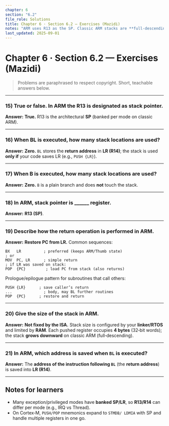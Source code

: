 ```yaml
---
chapter: 6
section: "6.2"
file_role: Solutions
title: Chapter 6 · Section 6.2 — Exercises (Mazidi)
notes: "ARM uses R13 as the SP. Classic ARM stacks are **full‑descending** (push: pre‑decrement SP, store; pop: load, post‑increment). `BL` writes the return address to **LR (R14)** — it does **not** touch the stack unless your code saves LR."
last_updated: 2025-09-01
---
```



# Chapter 6 · Section 6.2 — Exercises (Mazidi)

> Problems are paraphrased to respect copyright. Short, teachable answers below.

---

### 15) True or false. In ARM the **R13** is designated as stack pointer.
**Answer:** **True.** R13 is the architectural **SP** (banked per mode on classic ARM).

---

### 16) When **BL** is executed, how many **stack locations** are used?
**Answer:** **Zero.** `BL` stores the **return address** in **LR (R14)**; the stack is used **only if** your code saves LR (e.g., `PUSH {LR}`).

---

### 17) When **B** is executed, how many **stack locations** are used?
**Answer:** **Zero.** `B` is a plain branch and does **not** touch the stack.

---

### 18) In ARM, stack pointer is ______ register.
**Answer:** **R13 (SP)**.

---

### 19) Describe how the **return** operation is performed in ARM.
**Answer:** **Restore PC from LR.** Common sequences:
```armasm
BX   LR          ; preferred (keeps ARM/Thumb state)
; or
MOV  PC, LR      ; simple return
; if LR was saved on stack:
POP  {PC}         ; load PC from stack (also returns)
```
Prologue/epilogue pattern for subroutines that call others:
```armasm
PUSH {LR}      ; save caller’s return
...              ; body, may BL further routines
POP  {PC}      ; restore and return
```

---

### 20) Give the **size of the stack** in ARM.
**Answer:** **Not fixed by the ISA.** Stack size is configured by your **linker/RTOS** and limited by **RAM**. Each pushed register occupies **4 bytes** (32‑bit words); the stack **grows downward** on classic ARM (full‑descending).

---

### 21) In ARM, **which address is saved** when `BL` is executed?
**Answer:** The **address of the instruction following `BL`** (the **return address**) is saved into **LR (R14)**.

---

## Notes for learners
- Many exception/privileged modes have **banked SP/LR**, so **R13/R14** can differ per mode (e.g., IRQ vs Thread).  
- On Cortex‑M, `PUSH/POP` mnemonics expand to `STMDB/ LDMIA` with SP and handle multiple registers in one go.
